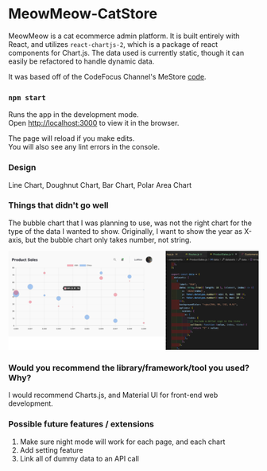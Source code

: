 # MeowMeow-CatStore

MeowMeow is a cat ecommerce admin platform. It is built entirely with React, and utilizes `react-chartjs-2`, which is a package of react components for Chart.js. The data used is currently static, though it can easily be refactored to handle dynamic data.

It was based off of the CodeFocus Channel's MeStore [code](https://github.com/CodeFocusChannel/mestore-chartjs).

### `npm start`

Runs the app in the development mode.\
Open [http://localhost:3000](http://localhost:3000) to view it in the browser.

The page will reload if you make edits.\
You will also see any lint errors in the console.

### Design

Line Chart, Doughnut Chart, Bar Chart, Polar Area Chart

### Things that didn't go well

The bubble chart that I was planning to use, was not the right chart for the type of the data I wanted to show. Originally, I want to show the year as X-axis, but the bubble chart only takes number, not string.

![alt text](src/assets/problem1.png)

### Would you recommend the library/framework/tool you used? Why?

I would recommend Charts.js, and Material UI for front-end web development.

### Possible future features / extensions

1. Make sure night mode will work for each page, and each chart
2. Add setting feature
3. Link all of dummy data to an API call
